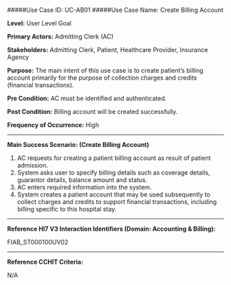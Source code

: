 #####Use Case ID: UC-AB01
#####Use Case Name: Create Billing Account

**Level:**                     User Level Goal

**Primary Actors:**            Admitting Clerk (AC)

**Stakeholders:**              Admitting Clerk, Patient, Healthcare Provider, Insurance Agency

**Purpose:**                   The main intent of this use case is to create patient’s billing account primarily for the purpose of collection charges and credits (financial transactions).

**Pre Condition:**             AC must be identified and authenticated.

**Post Condition:**            Billing account will be created successfully.

**Frequency of Occurrence:**   High
__________________________________________________________
**Main Success Scenario: (Create Billing Account)**

1.	AC requests for creating a patient billing account as result of patient admission.
2.	System asks user to specify billing details such as coverage details, guarantor details, balance amount and status.
3.	AC enters required information into the system.
4.	System creates a patient account that may be used subsequently to collect charges and credits to support financial transactions, including billing specific to this hospital stay.

________________________________________________________________________
**Reference Hl7 V3 Interaction Identifiers (Domain: Accounting & Billing):**

FIAB_ST000100UV02
_______________________________________________________________
**Reference CCHIT Criteria:**

N/A
